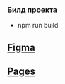 ### Билд проекта

- npm run build

## [Figma](<https://www.figma.com/file/N1cdfOzUwN3acg7GJ4wpD2/Mercury-(Copy)?type=design&node-id=775-34595&mode=design&t=QcNZsaH9an4oB31N-0>)

## [Pages](https://studio-yarrr.github.io/mercury/)

